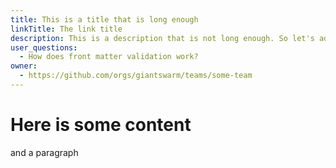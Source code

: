 ```yaml
---
title: This is a title that is long enough
linkTitle: The link title
description: This is a description that is not long enough. So let's add some more characters to finally reach the length of 70.
user_questions:
  - How does front matter validation work?
owner:
  - https://github.com/orgs/giantswarm/teams/some-team
---
```


# Here is some content

and a paragraph
